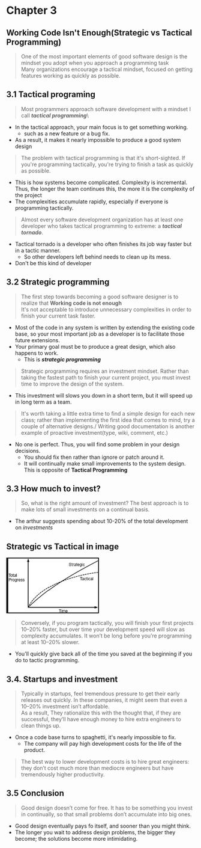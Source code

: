 # Chapter 3

## Working Code Isn't Enough(Strategic vs Tactical Programming)
> One of the most important elements of good software design is the mindset you adopt when you approach a programming task\
> Many organizations encourage a tactical mindset, focused on getting features working as quickly as possible.

## 3.1 Tactical programing
 > Most programmers approach software development with a mindset I call ***tactical programming***\
 - In the tactical approach, your main focus is to get something working.
   - such as a new feature or a bug fix.
 - As a result, it makes it nearly impossible to produce a good system design

 > The problem with tactical programming is that it's short-sighted. If you're programming tactically, you're trying to finish a task as quickly as possible.
  - This is how systems become complicated. Complexity is incremental. Thus, the longer the team continues this, the more it is the complexity of the project
 - The complexities accumulate rapidly, especially if everyone is programming tactically.

> Almost every software development organization has at least one developer who takes tactical programming to extreme: a ***tactical tornado***.
  - Tactical tornado is a developer who often finishes its job way faster but in a tactic manner.
    - So other developers left behind needs to clean up its mess.
 - Don't be this kind of developer

## 3.2 Strategic programming
 > The first step towards becoming a good software designer is to realize that **Working code is not enough**\
  > It's not acceptable to introduce unnecessary complexities in order to finish your current task faster.
 - Most of the code in any system is written by extending the existing code base, so your most important job as a developer is to facilitate those future extensions.
 - Your primary goal must be to produce a great design, which also happens to work.
   - This is ***strategic programming***

> Strategic programming requires an investment mindset. Rather than taking the fastest path to finish your current project, you must invest time to improve the design of the system.
 - This investment will slows you down in a short term, but it will speed up in long term as a team.

> It's worth taking a little extra time to find a simple design for each new class; rather than implementing the first idea that comes to mind, try a couple of alternative designs./
> Writing good documentation is another example of proactive investment(type, wiki, comment, etc.)
 - No one is perfect. Thus, you will find some problem in your design decisions.
   - You should fix then rather than ignore or patch around it.
   - It will continually make small improvements to the system design. This is opposite of **Tactical Programming**

## 3.3 How much to invest?
 > So, what is the right amount of investment? The best approach is to make lots of small investments on a continual basis.
  - The arthur suggests spending about 10-20% of the total development on *investments*

## Strategic vs Tactical in image
![image info](./images/Figure3-1.png)

 > Conversely, if you program tactically, you will finish your first projects 10–20% faster, but over time your development speed will slow as complexity accumulates. It won’t be long before you’re programming at least 10–20% slower.
 - You'll quickly give back all of the time you saved at the beginning if you do to tactic programming.

## 3.4. Startups and investment
 > Typically in startups, feel tremendous pressure to get their early releases out quickly. In these companies, it might seem that even a 10–20% investment isn’t affordable.\
 > As a result, They rationalize this with the thought that, if they are successful, they’ll have enough money to hire extra engineers to clean things up.
 - Once a code base turns to spaghetti, it's nearly impossible to fix.
   - The company will pay high development costs for the life of the product.

 > The best way to lower development costs is to hire great engineers: they don’t cost much more than mediocre engineers but have tremendously higher productivity.

 ## 3.5 Conclusion
  > Good design doesn’t come for free. It has to be something you invest in continually, so that small problems don’t accumulate into big ones.
 - Good design eventually pays fo itself, and sooner than you might think.
 - The longer you wait to address design problems, the bigger they become; the solutions become more intimidating.
